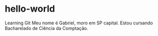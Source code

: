# hello-world
Learning Git
Meu nome é Gabriel, moro em SP capital.
Estou cursando Bacharelado de Ciência da Comptação.
